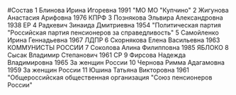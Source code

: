 #Состав
1 Блинова Ирина Игоревна 1991 \"МО МО \"Купчино\"
2 Жигунова Анастасия Арифовна 1976 КПРФ
3 Познякова Эльвира Александровна 1938 ЕР
4 Радкевич Зинаида Дмитриевна 1954 \"Политическая партия \"Российская партия пенсионеров за справедливость\"
5 Самойленко Ирина Геннадьевна 1967 ЛДПР
6 Скорнякова Елена Васильевна 1963 КОММУНИСТЫ РОССИИ
7 Соколова Алина Филипповна 1985 ЯБЛОКО
8 Сысак Владимир Степанович 1961 СР
9 Фирсова Надежда Владимировна 1965 За женщин России
10 Чернова Римма Адагамовна 1959 За женщин России
11 Юшина Татьяна Викторовна 1961 \"Общероссийская общественная организация \"Союз пенсионеров России\"
